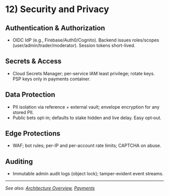 # 12) Security and Privacy

## Authentication & Authorization

* OIDC IdP (e.g., Firebase/Auth0/Cognito). Backend issues roles/scopes (user/admin/trader/moderator). Session tokens short-lived.

## Secrets & Access

* Cloud Secrets Manager; per-service IAM least privilege; rotate keys. PSP keys only in payments container.

## Data Protection

* PII isolation via reference + external vault; envelope encryption for any stored PII.
* Public bets opt-in; defaults to stake hidden and live delay. Easy opt‑out.

## Edge Protections

* WAF; bot rules; per-IP and per-account rate limits; CAPTCHA on abuse.

## Auditing

* Immutable admin audit logs (object lock); tamper-evident event streams.

---

_See also: [Architecture Overview](./10-architecture-overview.md), [Payments](./60-payments.md)_
